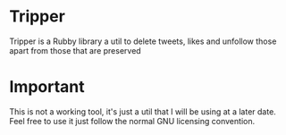 # Tripper
Tripper is a Rubby library a util to delete tweets, likes and unfollow those apart from those that are preserved

# Important 
This is not a working tool, it's just a util that I will be using at a later date. Feel free to use it just follow the normal GNU licensing convention.
